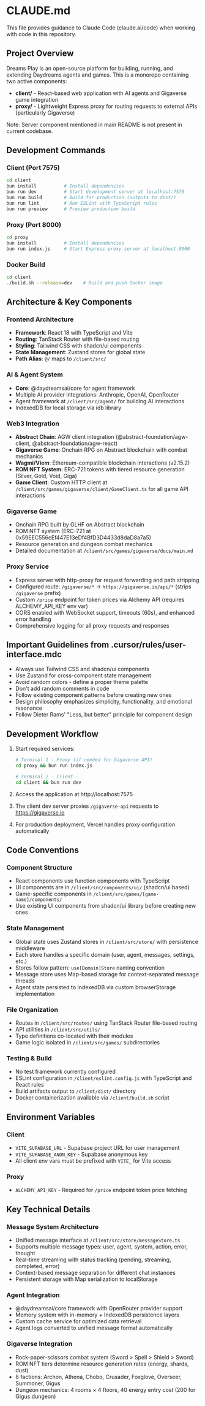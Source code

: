 # CLAUDE.md

This file provides guidance to Claude Code (claude.ai/code) when working with code in this repository.

## Project Overview

Dreams Play is an open-source platform for building, running, and extending Daydreams agents and games. This is a monorepo containing two active components:

- **client/** - React-based web application with AI agents and Gigaverse game integration
- **proxy/** - Lightweight Express proxy for routing requests to external APIs (particularly Gigaverse)

Note: Server component mentioned in main README is not present in current codebase.

## Development Commands

### Client (Port 7575)
```bash
cd client
bun install          # Install dependencies  
bun run dev          # Start development server at localhost:7575
bun run build        # Build for production (outputs to dist/)
bun run lint         # Run ESLint with TypeScript rules
bun run preview      # Preview production build
```

### Proxy (Port 8000)  
```bash
cd proxy
bun install          # Install dependencies
bun run index.js     # Start Express proxy server at localhost:8000
```

### Docker Build
```bash
cd client
./build.sh --release=dev    # Build and push Docker image
```

## Architecture & Key Components

### Frontend Architecture
- **Framework**: React 18 with TypeScript and Vite
- **Routing**: TanStack Router with file-based routing
- **Styling**: Tailwind CSS with shadcn/ui components  
- **State Management**: Zustand stores for global state
- **Path Alias**: `@/` maps to `/client/src/`

### AI & Agent System
- **Core**: @daydreamsai/core for agent framework
- Multiple AI provider integrations: Anthropic, OpenAI, OpenRouter
- Agent framework at `/client/src/agent/` for building AI interactions
- IndexedDB for local storage via idb library

### Web3 Integration
- **Abstract Chain**: AGW client integration (@abstract-foundation/agw-client, @abstract-foundation/agw-react)
- **Gigaverse Game**: Onchain RPG on Abstract blockchain with combat mechanics
- **Wagmi/Viem**: Ethereum-compatible blockchain interactions (v2.15.2)
- **ROM NFT System**: ERC-721 tokens with tiered resource generation (Silver, Gold, Void, Giga)
- **Game Client**: Custom HTTP client at `/client/src/games/gigaverse/client/GameClient.ts` for all game API interactions

### Gigaverse Game
- Onchain RPG built by GLHF on Abstract blockchain
- ROM NFT system (ERC-721 at 0x59EEC556cEf447E13eDf4BfD3D4433d8daD8a7a5) 
- Resource generation and dungeon combat mechanics
- Detailed documentation at `/client/src/games/gigaverse/docs/main.md`

### Proxy Service
- Express server with http-proxy for request forwarding and path stripping
- Configured route: `/gigaverse/*` → `https://gigaverse.io/api/*` (strips `/gigaverse` prefix)
- Custom `/price` endpoint for token prices via Alchemy API (requires ALCHEMY_API_KEY env var)
- CORS enabled with WebSocket support, timeouts (60s), and enhanced error handling
- Comprehensive logging for all proxy requests and responses

## Important Guidelines from .cursor/rules/user-interface.mdc
- Always use Tailwind CSS and shadcn/ui components
- Use Zustand for cross-component state management  
- Avoid random colors - define a proper theme palette
- Don't add random comments in code
- Follow existing component patterns before creating new ones
- Design philosophy emphasizes simplicity, functionality, and emotional resonance
- Follow Dieter Rams' "Less, but better" principle for component design

## Development Workflow

1. Start required services:
   ```bash
   # Terminal 1 - Proxy (if needed for Gigaverse API)
   cd proxy && bun run index.js
   
   # Terminal 2 - Client
   cd client && bun run dev
   ```

2. Access the application at http://localhost:7575

3. The client dev server proxies `/gigaverse-api` requests to https://gigaverse.io
4. For production deployment, Vercel handles proxy configuration automatically

## Code Conventions

### Component Structure
- React components use function components with TypeScript
- UI components are in `/client/src/components/ui/` (shadcn/ui based)
- Game-specific components in `/client/src/games/[game-name]/components/`
- Use existing UI components from shadcn/ui library before creating new ones

### State Management
- Global state uses Zustand stores in `/client/src/store/` with persistence middleware
- Each store handles a specific domain (user, agent, messages, settings, etc.)
- Stores follow pattern: `use[Domain]Store` naming convention
- Message store uses Map-based storage for context-separated message threads
- Agent state persisted to IndexedDB via custom browserStorage implementation

### File Organization
- Routes in `/client/src/routes/` using TanStack Router file-based routing
- API utilities in `/client/src/utils/`
- Type definitions co-located with their modules
- Game logic isolated in `/client/src/games/` subdirectories

### Testing & Build
- No test framework currently configured
- ESLint configuration in `/client/eslint.config.js` with TypeScript and React rules
- Build artifacts output to `/client/dist/` directory
- Docker containerization available via `/client/build.sh` script

## Environment Variables

### Client
- `VITE_SUPABASE_URL` - Supabase project URL for user management
- `VITE_SUPABASE_ANON_KEY` - Supabase anonymous key
- All client env vars must be prefixed with `VITE_` for Vite access

### Proxy  
- `ALCHEMY_API_KEY` - Required for `/price` endpoint token price fetching

## Key Technical Details

### Message System Architecture
- Unified message interface at `/client/src/store/messageStore.ts`
- Supports multiple message types: user, agent, system, action, error, thought
- Real-time streaming with status tracking (pending, streaming, completed, error)
- Context-based message separation for different chat instances
- Persistent storage with Map serialization to localStorage

### Agent Integration
- @daydreamsai/core framework with OpenRouter provider support
- Memory system with in-memory + IndexedDB persistence layers
- Custom cache service for optimized data retrieval
- Agent logs converted to unified message format automatically

### Gigaverse Integration
- Rock-paper-scissors combat system (Sword > Spell > Shield > Sword)
- ROM NFT tiers determine resource generation rates (energy, shards, dust)
- 8 factions: Archon, Athena, Chobo, Crusader, Foxglove, Overseer, Summoner, Gigus
- Dungeon mechanics: 4 rooms × 4 floors, 40 energy entry cost (200 for Gigus dungeon)